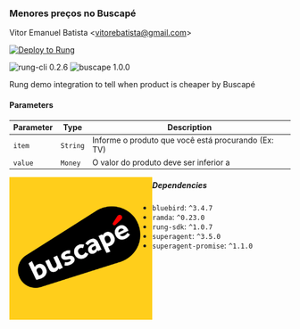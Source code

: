 ### Menores preços no Buscapé

Vitor Emanuel Batista &lt;vitorebatista@gmail.com&gt;

[![Deploy to Rung](https://i.imgur.com/uijt57R.png)](https://app.rung.com.br/deploy)

![rung-cli 0.2.6](https://img.shields.io/badge/rung--cli-0.2.6-blue.svg?style=flat-square)
![buscape 1.0.0](https://img.shields.io/badge/buscape-1.0.0-green.svg?style=flat-square)

Rung demo integration to tell when product is cheaper by Buscapé

#### Parameters

|Parameter | Type | Description |
|----------|------|-------------|
| `item` | `String` | Informe o produto que você está procurando (Ex: TV) |
| `value` | `Money` | O valor do produto deve ser inferior a |

<img align="left" width="256" src="./icon.png" />

##### Dependencies

- `bluebird`: `^3.4.7`
- `ramda`: `^0.23.0`
- `rung-sdk`: `^1.0.7`
- `superagent`: `^3.5.0`
- `superagent-promise`: `^1.1.0`

